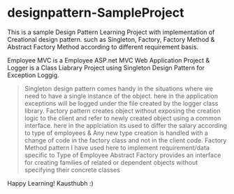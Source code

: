 # designpattern-SampleProject

This is a sample Design Pattern Learning Project with implementation of Creational design pattern.
such as Singleton, Factory, Factory Method & Abstract Factory Method according to different requirement basis.

Employee MVC is a Employee ASP.net MVC Web Application Project & Logger is a Class Liabrary Project using Singleton Design Pattern for Exception Loggig.

> Singleton design pattern comes handy in the situations where we need to have a single instance of the object.
here in the application exceptions will be logged under the file created by the logger class library.
> Factory pattern creates object without exposing the creation logic to the client and refer to newly created object using a common interface.
here in the applciation its used to differ the salary according to type of employees & Any new type creation is handled with a change of code in the factory class and not in the client code.
>Factory Method pattern I have used here to implement requirement/data specific to Type of Employee
>Abstract Factory provides an interface for creating families of related or dependent objects without specifying their concrete classes

Happy Learning!
Kausthubh
:)
